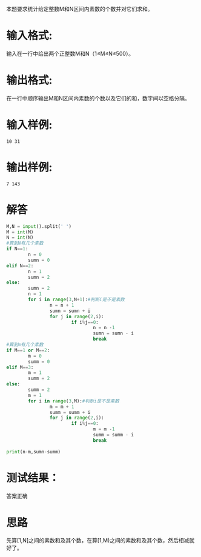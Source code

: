 本题要求统计给定整数M和N区间内素数的个数并对它们求和。
# 输入格式:
输入在一行中给出两个正整数M和N（1≤M≤N≤500）。
# 输出格式:
在一行中顺序输出M和N区间内素数的个数以及它们的和，数字间以空格分隔。
# 输入样例:
`10 31`
# 输出样例:
`7 143`
# 解答
```python
M,N = input().split(' ')
M = int(M)
N = int(N)
#算到N有几个素数
if N==1:
        n = 0
        sumn = 0
elif N==2:
        n = 1
        sumn = 2
else:
        sumn = 2
        n = 1
        for i in range(3,N+1):#判断i是不是素数
                n = n + 1
                sumn = sumn + i
                for j in range(2,i):                        
                        if i%j==0:
                                n = n -1
                                sumn = sumn - i
                                break
#算到m有几个素数
if M==1 or M==2:
        m = 0
        summ = 0
elif M==3:
        m = 1
        summ = 2
else:
        summ = 2
        m = 1
        for i in range(3,M):#判断i是不是素数
                m = m + 1
                summ = summ + i
                for j in range(2,i):
                        if i%j==0:
                                m = m -1
                                summ = summ - i
                                break
                        
print(n-m,sumn-summ)

```
# 测试结果：
答案正确
# 思路
先算[1,N]之间的素数和及其个数，在算[1,M)之间的素数和及其个数，然后相减就好了。

